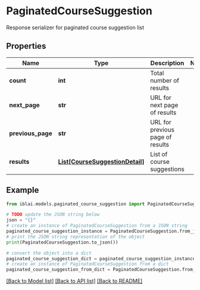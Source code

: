 # PaginatedCourseSuggestion

Response serializer for paginated course suggestion list

## Properties

Name | Type | Description | Notes
------------ | ------------- | ------------- | -------------
**count** | **int** | Total number of results | 
**next_page** | **str** | URL for next page of results | 
**previous_page** | **str** | URL for previous page of results | 
**results** | [**List[CourseSuggestionDetail]**](CourseSuggestionDetail.md) | List of course suggestions | 

## Example

```python
from iblai.models.paginated_course_suggestion import PaginatedCourseSuggestion

# TODO update the JSON string below
json = "{}"
# create an instance of PaginatedCourseSuggestion from a JSON string
paginated_course_suggestion_instance = PaginatedCourseSuggestion.from_json(json)
# print the JSON string representation of the object
print(PaginatedCourseSuggestion.to_json())

# convert the object into a dict
paginated_course_suggestion_dict = paginated_course_suggestion_instance.to_dict()
# create an instance of PaginatedCourseSuggestion from a dict
paginated_course_suggestion_from_dict = PaginatedCourseSuggestion.from_dict(paginated_course_suggestion_dict)
```
[[Back to Model list]](../README.md#documentation-for-models) [[Back to API list]](../README.md#documentation-for-api-endpoints) [[Back to README]](../README.md)


